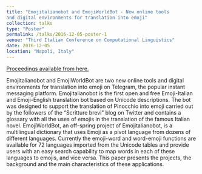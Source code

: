```yaml
---
title: "Emojitalianobot and EmojiWorldBot - New online tools
and digital environments for translation into emoji"
collection: talks
type: "Poster"
permalink: /talks/2016-12-05-poster-1
venue: "Third Italian Conference on Computational Linguistics"
date: 2016-12-05
location: "Napoli, Italy"
---
```


[Proceedings available from here.](https://books.openedition.org/aaccademia/1811)

Emojitalianobot and EmojiWorldBot are two new online tools and digital environments for translation into emoji on Telegram, the popular instant messaging platform. Emojitalianobot is the first open and free Emoji-Italian and Emoji-English translation bot based on Unicode descriptions. The bot was designed to support the translation of Pinocchio into emoji carried out by the followers of the “Scritture brevi” blog on Twitter and contains a glossary with all the uses of emojis in the translation of the famous Italian novel. EmojiWorldBot, an off-spring project of Emojitalianobot, is a multilingual dictionary that uses Emoji as a pivot language from dozens of different languages. Currently the emoji-word and word-emoji functions are available for 72 languages imported from the Unicode tables and provide users with an easy search capability to map words in each of these languages to emojis, and vice versa. This paper presents the projects, the background and the main characteristics of these applications.
